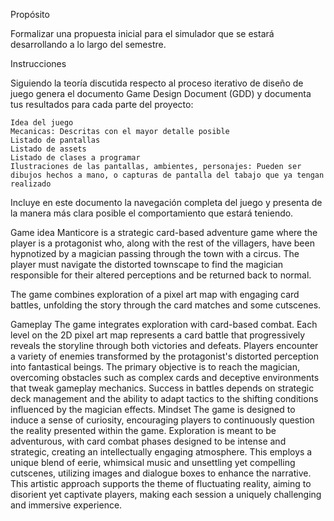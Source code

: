Propósito

Formalizar una propuesta inicial para el simulador que se estará desarrollando a lo largo del semestre.

Instrucciones

Siguiendo la teoría discutida respecto al proceso iterativo de diseño de juego genera el documento Game Design Document (GDD) y documenta tus resultados para cada parte del proyecto:

    Idea del juego
    Mecanicas: Descritas con el mayor detalle posible
    Listado de pantallas
    Listado de assets
    Listado de clases a programar
    Ilustraciones de las pantallas, ambientes, personajes: Pueden ser dibujos hechos a mano, o capturas de pantalla del tabajo que ya tengan realizado

Incluye en este documento la navegación completa del juego y presenta de la manera más clara posible el comportamiento que estará teniendo.

Game idea
Manticore is a strategic card-based adventure game where the player is a protagonist who, along with the rest of the villagers, have been hypnotized by a magician passing through the town with a circus. The player must navigate the distorted townscape to find the magician responsible for their altered perceptions and be returned back to normal.

The game combines exploration of a pixel art map with engaging card battles, unfolding the story through the card matches and some cutscenes.







Gameplay
The game integrates exploration with card-based combat. Each level on the 2D pixel art map represents a card battle that progressively reveals the storyline through both victories and defeats. Players encounter a variety of enemies transformed by the protagonist's distorted perception into fantastical beings. The primary objective is to reach the magician, overcoming obstacles such as complex cards and deceptive environments that tweak gameplay mechanics. Success in battles depends on strategic deck management and the ability to adapt tactics to the shifting conditions influenced by the magician effects.
Mindset
The game is designed to induce a sense of curiosity, encouraging players to continuously question the reality presented within the game. Exploration is meant to be adventurous, with card combat phases designed to be intense and strategic, creating an intellectually engaging atmosphere. This employs a unique blend of eerie, whimsical music and unsettling yet compelling cutscenes, utilizing images and dialogue boxes to enhance the narrative. This artistic approach supports the theme of fluctuating reality, aiming to disorient yet captivate players, making each session a uniquely challenging and immersive experience.